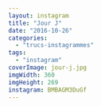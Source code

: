 ```yaml
---
layout: instagram
title: "Jour J"
date: "2016-10-26"
categories: 
  - "trucs-instagrammes"
tags: 
  - "instagram"
coverImage: jour-j.jpg
imgWidth: 360
imgHeight: 269
instagram: BMBAGM3DuGf
---
```

